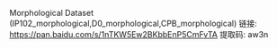 Morphological Dataset
(IP102_morphological,D0_morphological,CPB_morphological)
链接: https://pan.baidu.com/s/1nTKW5Ew2BKbbEnP5CmFvTA 提取码: aw3n 
